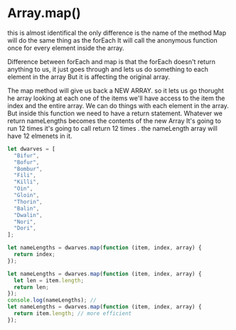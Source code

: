 # Array.map()

this is almost identifical the only difference is the name of the method
Map will do the same thing as the forEach
It will call the anonymous function once for every element inside the array.

Difference between forEach and map is that the forEach doesn't return anything to us, it just goes through and lets us do something to each element in the array But it is affecting the original array.

The map method will give us back a NEW ARRAY. so it lets us go thorught he array looking at each one of the items we'll have access to the item
the index and the entire array. We can do things with each element in the array. But inside this function we need to have a return statement.
Whatever we return nameLengths becomes the contents of the new Array
It's going to run 12 times it's going to call return 12 times . the nameLength array will have 12 elmenets in it.

```javascript
let dwarves = [
  "Bifur",
  "Bofur",
  "Bombur",
  "Fili",
  "Killi",
  "Oin",
  "Gloin",
  "Thorin",
  "Balin",
  "Dwalin",
  "Nori",
  "Dori",
];

let nameLengths = dwarves.map(function (item, index, array) {
  return index;
});

let nameLengths = dwarves.map(function (item, index, array) {
  let len = item.length;
  return len;
});
console.log(nameLengths); //
let nameLengths = dwarves.map(function (item, index, array) {
  return item.length; // more efficient
});
```
